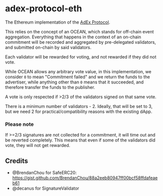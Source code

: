 # adex-protocol-eth

The Ethereum implementation of the [AdEx Protocol](https://github.com/AdExNetwork/adex-protocol).

This relies on the concept of an OCEAN, which stands for off-chain event aggregation. Everything that happens in the context of an on-chain commitment will be recorded and aggregated by pre-delegated validators, and submitted on-chain by said validators.

Each validator will be rewarded for voting, and not rewarded if they did not vote.

While OCEAN allows any arbitrary vote value, in this implementation, we consider `0` to mean "Commitment failed" and we return the funds to the advertiser, while anything other than `0` means that it succeeded, and therefore transfer the funds to the publisher.

A vote is only respected if >2/3 of the validators signed on that same vote.

There is a minimum number of validators - 2. Ideally, that will be set to 3, but we need 2 for practical/compatibility reasons with the existing dApp.

### Please note

If >=2/3 signatures are not collected for a commitment, it will time out and be reverted completely. This means that even if some of the validators did vote, they will not get rewarded.

## Credits

* @BrendanChou for SafeERC20: https://gist.github.com/BrendanChou/88a2eeb80947ff00bcf58ffdafeaeb61
* @decanus for SignatureValidator
